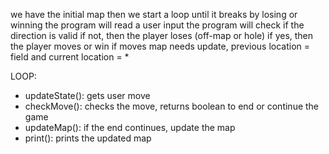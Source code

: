 we have the initial map
then we start a loop until it breaks by losing or winning
    the program will read a user input
    the program will check if the direction is valid
        if not, then the player loses (off-map or hole)
        if yes, then the player moves or win
            if moves map needs update, previous location = field and current location = *


LOOP:
- updateState(): gets user move
- checkMove(): checks the move, returns boolean to end or continue the game
- updateMap(): if the end continues, update the map
- print(): prints the updated map


